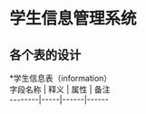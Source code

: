 # 学生信息管理系统
## 各个表的设计
*学生信息表（information）   
 字段名称 | 释义 | 属性 | 备注     
 --------|-----|------|------    
 
